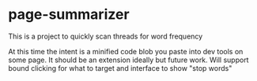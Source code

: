 # page-summarizer
This is a project to quickly scan threads for word frequency

At this time the intent is a minified code blob you paste into dev tools on some page.
It should be an extension ideally but future work.
Will support bound clicking for what to target and interface to show "stop words"
